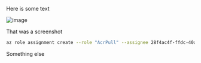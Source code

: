 Here is some text

![image](https://github.com/stspinu/bitcoin2/assets/46924453/a1ba0aff-f91e-413e-a192-58857c3f572b)

That was a screenshot

```bash
az role assignment create --role "AcrPull" --assignee 28f4ac4f-ffdc-40a1-83f0-d774f7b068e5 --scope /subscriptions/18d7383b-303e-489e-86cc-cd3fa3c2eb6a/resourceGroups/tutorial15-dev-demo15
```

Something else
